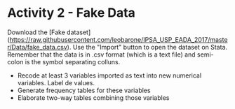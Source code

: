 # Activity 2 - Fake Data

Download the [Fake dataset] (https://raw.githubusercontent.com/leobarone/IPSA_USP_EADA_2017/master/Data/fake_data.csv). Use the "Import" button to open the dataset on Stata. Remember that the data is in .csv format (which is a text file) and semi-colon is the symbol separating colluns.

- Recode at least 3 variables imported as text into new numerical variables. Label de values.
- Generate frequency tables for these variables
- Elaborate two-way tables combining those variables

